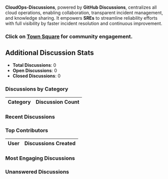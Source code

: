 <link rel="stylesheet" href="{{ site.baseurl }}/assets/css/style.css">

**CloudOps-Discussions**, powered by **GitHub Discussions**, centralizes all cloud operations, enabling collaboration, transparent incident management, and knowledge sharing. It empowers **SREs** to streamline reliability efforts with full visibility by faster incident resolution and continuous improvement.

### Click on [Town Square](https://github.com/vchinnap/town-square/discussions) for community engagement.






























































































































































































































































































































































































































































































































































































































































































































































































































































































































































































































































































































































































































































































































































































































































































































































































## Additional Discussion Stats

- **Total Discussions**: 0
- **Open Discussions**: 0
- **Closed Discussions**: 0

### Discussions by Category

| Category       | Discussion Count |
|----------------|------------------|

### Recent Discussions


### Top Contributors

| User         | Discussions Created |
|--------------|---------------------|

### Most Engaging Discussions


### Unanswered Discussions

